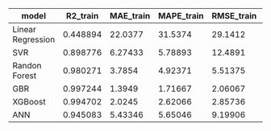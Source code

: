 | model             |   R2_train |   MAE_train |   MAPE_train |   RMSE_train |   R2_test |   MAE_test |   MAPE_test |   RMSE_test |
|-------------------|------------|-------------|--------------|--------------|-----------|------------|-------------|-------------|
| Linear Regression |   0.448894 |    22.0377  |     31.5374  |     29.1412  |  0.496775 |   21.9213  |    29.8555  |    28.0159  |
| SVR               |   0.898776 |     6.27433 |      5.78893 |     12.4891  |  0.843275 |   10.7997  |    12.5113  |    15.6348  |
| Randon Forest     |   0.980271 |     3.7854  |      4.92371 |      5.51375 |  0.92236  |    7.64301 |    10.2659  |    11.0044  |
| GBR               |   0.997244 |     1.3949  |      1.71667 |      2.06067 |  0.971831 |    4.83778 |     6.07999 |     6.62843 |
| XGBoost           |   0.994702 |     2.0245  |      2.62066 |      2.85736 |  0.977618 |    4.27751 |     5.52173 |     5.90838 |
| ANN               |   0.945083 |     5.43346 |      5.65046 |      9.19906 |  0.906249 |    8.19094 |     9.08874 |    12.0924  |